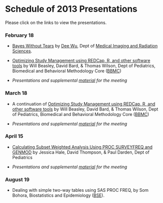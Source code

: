 Schedule of 2013 Presentations
============

Please click on the links to view the presentations.

### February 18
 * [Bayes Without Tears](./02_February/DWu_BayesianAndFrequentist_0313.pptx) by [Dee Wu](http://moon.ouhsc.edu/dwu/), Dept of [Medical Imaging and Radiation Sciences](http://www.ah.ouhsc.edu/mirs/).
 
 * [Optimizing Study Management using REDCap, R, and other software tools](./03_March/RedcapForUserGroup.pptx) by Will Beasley, David Bard, & Thomas Wilson, Dept of Pediatrics, Biomedical and Behavioral Methodology Core ([BBMC](http://ouhsc.edu/BBMC/))
 
 * *Presentations and supplemental [material](./02_February/) for the meeting*
 
### March 18
 * A continuation of [Optimizing Study Management using REDCap, R, and other software tools](./03_March/RedcapForUserGroup.pptx) by Will Beasley, David Bard, & Thomas Wilson, Dept of Pediatrics, Biomedical and Behavioral Methodology Core ([BBMC](http://ouhsc.edu/BBMC/))
 
 * *Presentations and supplemental [material](./03_March/) for the meeting*
 
### April 15
 * [Calculating Subset Weighted Analysis Using PROC SURVEYFREQ and GENMOD](./04_April/272-2013.pdf) by Jessica Hale, David Thompson, & Paul Darden, Dept of Pediatrics
 
 * *Presentations and supplemental [material](./04_April/) for the meeting*
 
### August 19
 * Dealing with simple two-way tables using SAS PROC FREQ, by Som Bohora, Biostatistics and Epidemiology ([BSE](http://coph.ouhsc.edu/departments/bse/)).
 